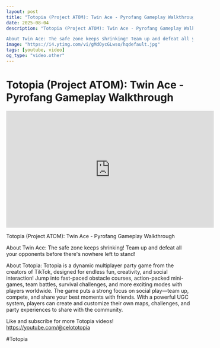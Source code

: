 ```yaml
---
layout: post
title: "Totopia (Project ATOM): Twin Ace - Pyrofang Gameplay Walkthrough"
date: 2025-08-04
description: "Totopia (Project ATOM): Twin Ace - Pyrofang Gameplay Walkthrough

About Twin Ace: The safe zone keeps shrinking! Team up and defeat all your opponents b..."
image: "https://i4.ytimg.com/vi/gMdOycGLwso/hqdefault.jpg"
tags: [youtube, video]
og_type: "video.other"
---
```


<script type="application/ld+json">
{
  "@context": "http://schema.org",
  "@type": "VideoObject",
  "name": "Totopia (Project ATOM): Twin Ace - Pyrofang Gameplay Walkthrough",
  "description": "Totopia (Project ATOM): Twin Ace - Pyrofang Gameplay Walkthrough\n\nAbout Twin Ace: The safe zone keeps shrinking! Team up and defeat all your opponents before there's nowhere left to stand!\n\nAbout Totopia: Totopia is a dynamic multiplayer party game from the creators of TikTok, designed for endless fun, creativity, and social interaction! Jump into fast-paced obstacle courses, action-packed mini-games, team battles, survival challenges, and more exciting modes with players worldwide. The game puts a strong focus on social play\u2014team up, compete, and share your best moments with friends. With a powerful UGC system, players can create and customize their own maps, challenges, and party experiences to share with the community.\n\nLike and subscribe for more Totopia videos! https://youtube.com/@celototopia\n\n#Totopia",
  "thumbnailUrl": "https://i4.ytimg.com/vi/gMdOycGLwso/hqdefault.jpg",
  "uploadDate": "2025-08-04T06:00:37",
  "embedUrl": "https://www.youtube.com/embed/gMdOycGLwso",
  "publisher": {
    "@type": "Person",
    "name": "Celo Zaga"
  },
  "mainEntityOfPage": {
    "@type": "WebPage",
    "@id": "https://celozaga.github.io/2025/08/04/totopia-(project-atom):-twin-ace---pyrofang-gameplay-walkthrough-gMdOycGLwso.html"
  },
  "duration": "PT0M0S"
}
</script>

<script type="application/ld+json">
{
  "@context": "http://schema.org",
  "@type": "BlogPosting",
  "headline": "Totopia (Project ATOM): Twin Ace - Pyrofang Gameplay Walkthrough",
  "image": "https://i4.ytimg.com/vi/gMdOycGLwso/hqdefault.jpg",
  "publisher": {
    "@type": "Person",
    "name": "Celo Zaga"
  },
  "url": "https://celozaga.github.io/2025/08/04/totopia-(project-atom):-twin-ace---pyrofang-gameplay-walkthrough-gMdOycGLwso.html",
  "datePublished": "2025-08-04T06:00:37",
  "dateCreated": "2025-08-04T06:00:37",
  "dateModified": "2025-08-04T06:00:37",
  "description": "Totopia (Project ATOM): Twin Ace - Pyrofang Gameplay Walkthrough\n\nAbout Twin Ace: The safe zone keeps shrinking! Team up and defeat all your opponents b...",
  "author": {
    "@type": "Person",
    "name": "Celo Zaga"
  },
  "mainEntityOfPage": {
    "@type": "WebPage",
    "@id": "https://celozaga.github.io/2025/08/04/totopia-(project-atom):-twin-ace---pyrofang-gameplay-walkthrough-gMdOycGLwso.html"
  }
}
</script>

<h1 class="youtube-post-title">Totopia (Project ATOM): Twin Ace - Pyrofang Gameplay Walkthrough</h1>

<iframe width="560" height="315" src="https://www.youtube.com/embed/gMdOycGLwso" class="youtube-post-embed" frameborder="0" allowfullscreen></iframe>

<p class="youtube-post-description">Totopia (Project ATOM): Twin Ace - Pyrofang Gameplay Walkthrough

About Twin Ace: The safe zone keeps shrinking! Team up and defeat all your opponents before there's nowhere left to stand!

About Totopia: Totopia is a dynamic multiplayer party game from the creators of TikTok, designed for endless fun, creativity, and social interaction! Jump into fast-paced obstacle courses, action-packed mini-games, team battles, survival challenges, and more exciting modes with players worldwide. The game puts a strong focus on social play—team up, compete, and share your best moments with friends. With a powerful UGC system, players can create and customize their own maps, challenges, and party experiences to share with the community.

Like and subscribe for more Totopia videos! https://youtube.com/@celototopia

#Totopia</p>
